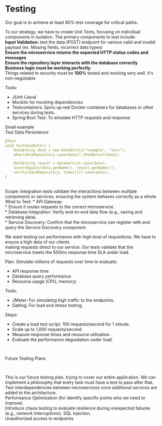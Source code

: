 # Testing

Our goal is to achieve at least 80% test coverage for critical paths.

To our strategy, we have to create Unit Tests, focusing on individual components in isolation. The primary components to test include:<br>
<b>Input Validation:</b> test the data (POST) endpoint for various valid and invalid payload (ex. Missing fields, incorrect data types)<br>
<b>Ensure the microservice returns the expected HTTP status codes and messages</b><br>
<b>Ensure the repository layer interacts with the database correctly</b><br>
<b>Business logic must be working perfectly.</b><br>
Things related to security must be <b>100%</b> tested and working very well. it's non-negotiable<br>

Tools:
 * JUnit (Java)<br>
 * Mockito for mocking dependencies<br>
 * Testcontainers: Spins up real Docker containers for databases or other services during tests.<br>
 * Spring Boot Test: To simulate HTTP requests and response<br>

Small example<br>
Test Data Persistence<br>

```yaml
@Test
void testSaveData() {
    DataEntity data = new DataEntity("example", "test");
    when(dataRepository.save(data)).thenReturn(data);

    DataEntity result = dataService.save(data);
    assertEquals(data.getName(), result.getName());
    verify(dataRepository, times(1)).save(data);
}
```
<br>
Scope:
Integration tests validate the interactions between multiple components or services, ensuring the system behaves correctly as a whole.
<br>
What to Test:
 * API Gateway:<br>
 * Ensure it routes requests to the correct microservice.<br>
 * Database Integration: Verify end-to-end data flow (e.g., saving and retrieving data).<br>
 * Service Discovery: Confirm that the microservice can register with and query the Service Discovery component.<br>

We want testing our performance with high level of requisitions. We have to ensure a high data of our clients <br>making requests direct to our service. Our tests validate that the microservice meets the 500ms response time SLA under load.<br>


Plan: Simulate millions of requests over time to evaluate:<br>
 * API response time<br>
 * Database query performance<br>
 * Resource usage (CPU, memory)<br>

Tools:<br>
 * JMeter: For simulating high traffic to the endpoints.<br>
 * Gatling: For load and stress testing.<br>

Steps:<br>
 * Create a load test script: 100 requests/second for 1 minute.<br>
 * Scale up to 1,000 requests/second.<br>
 * Measure response times and resource utilization.<br>
 * Evaluate the performance degradation under load.<br>
<br>
 <p>Future Testing Plans</p><br>

This is our future testing plan, trying to cover our entire application. We can implement a philosophy that every task must have a test to pass after that.<br>
Test interdependencies between microservices once additional services are added to the architecture.<br>
Performance Optimization (for identify specific points who we need to improve)<br>
Introduce chaos testing to evaluate resilience during unexpected failures (e.g., network interruptions).
SQL injection.<br>
Unauthorized access to endpoints.<br>


